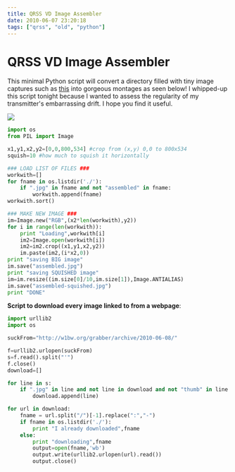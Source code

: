 ```yaml
---
title: QRSS VD Image Assembler
date: 2010-06-07 23:20:18
tags: ["qrss", "old", "python"]
---
```


# QRSS VD Image Assembler

This minimal Python script will convert a directory filled with tiny image captures such as [this](http://www.swharden.com/blog/images/mass-W1BW_2jpg.jpg) into gorgeous montages as seen below! I whipped-up this script tonight because I wanted to assess the regularity of my transmitter's embarrassing drift. I hope you find it useful.

<div class="text-center img-border">

![](https://swharden.com/static/2010/06/07/assembled-squished.jpg)

</div>

```python
import os
from PIL import Image

x1,y1,x2,y2=[0,0,800,534] #crop from (x,y) 0,0 to 800x534
squish=10 #how much to squish it horizontally

### LOAD LIST OF FILES ###
workwith=[]
for fname in os.listdir('./'):
    if ".jpg" in fname and not "assembled" in fname:
        workwith.append(fname)
workwith.sort()

### MAKE NEW IMAGE ###
im=Image.new("RGB",(x2*len(workwith),y2))
for i in range(len(workwith)):
    print "Loading",workwith[i]
    im2=Image.open(workwith[i])
    im2=im2.crop((x1,y1,x2,y2))
    im.paste(im2,(i*x2,0))
print "saving BIG image"
im.save("assembled.jpg")
print "saving SQUISHED image"
im=im.resize((im.size[0]/10,im.size[1]),Image.ANTIALIAS)
im.save("assembled-squished.jpg")
print "DONE"
```

__Script to download every image linked to from a webpage__:

```python
import urllib2
import os

suckFrom="http://w1bw.org/grabber/archive/2010-06-08/"

f=urllib2.urlopen(suckFrom)
s=f.read().split("'")
f.close()
download=[]

for line in s:
    if ".jpg" in line and not line in download and not "thumb" in line:
        download.append(line)

for url in download:
    fname = url.split("/")[-1].replace(":","-")
    if fname in os.listdir('./'):
        print "I already downloaded",fname
    else:
        print "downloading",fname
        output=open(fname,'wb')
        output.write(urllib2.urlopen(url).read())
        output.close()
```

